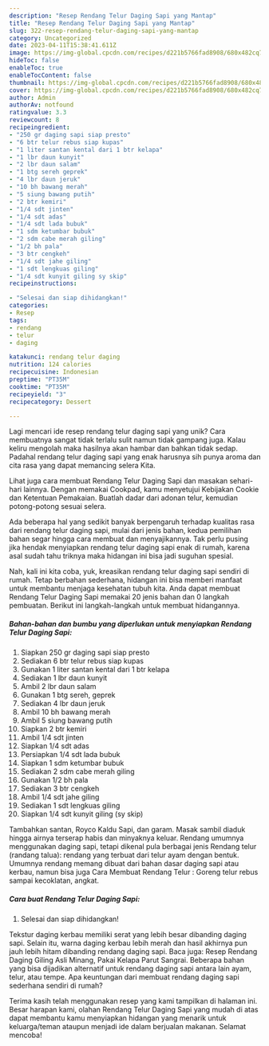```yaml
---
description: "Resep Rendang Telur Daging Sapi yang Mantap"
title: "Resep Rendang Telur Daging Sapi yang Mantap"
slug: 322-resep-rendang-telur-daging-sapi-yang-mantap
category: Uncategorized
date: 2023-04-11T15:38:41.611Z
image: https://img-global.cpcdn.com/recipes/d221b5766fad8908/680x482cq70/rendang-telur-daging-sapi-foto-resep-utama.jpg
hideToc: false
enableToc: true
enableTocContent: false
thumbnail: https://img-global.cpcdn.com/recipes/d221b5766fad8908/680x482cq70/rendang-telur-daging-sapi-foto-resep-utama.jpg
cover: https://img-global.cpcdn.com/recipes/d221b5766fad8908/680x482cq70/rendang-telur-daging-sapi-foto-resep-utama.jpg
author: Admin
authorAv: notfound
ratingvalue: 3.3
reviewcount: 8
recipeingredient:
- "250 gr daging sapi siap presto"
- "6 btr telur rebus siap kupas"
- "1 liter santan kental dari 1 btr kelapa"
- "1 lbr daun kunyit"
- "2 lbr daun salam"
- "1 btg sereh geprek"
- "4 lbr daun jeruk"
- "10 bh bawang merah"
- "5 siung bawang putih"
- "2 btr kemiri"
- "1/4 sdt jinten"
- "1/4 sdt adas"
- "1/4 sdt lada bubuk"
- "1 sdm ketumbar bubuk"
- "2 sdm cabe merah giling"
- "1/2 bh pala"
- "3 btr cengkeh"
- "1/4 sdt jahe giling"
- "1 sdt lengkuas giling"
- "1/4 sdt kunyit giling sy skip"
recipeinstructions:

- "Selesai dan siap dihidangkan!"
categories:
- Resep
tags:
- rendang
- telur
- daging

katakunci: rendang telur daging 
nutrition: 124 calories
recipecuisine: Indonesian
preptime: "PT35M"
cooktime: "PT35M"
recipeyield: "3"
recipecategory: Dessert

---
```





Lagi mencari ide resep rendang telur daging sapi yang unik? Cara membuatnya sangat tidak terlalu sulit namun tidak gampang juga. Kalau keliru mengolah maka hasilnya akan hambar dan bahkan tidak sedap. Padahal rendang telur daging sapi yang enak harusnya sih punya aroma dan cita rasa yang dapat memancing selera Kita.





Lihat juga cara membuat Rendang Telur Daging Sapi dan masakan sehari-hari lainnya. Dengan memakai Cookpad, kamu menyetujui Kebijakan Cookie dan Ketentuan Pemakaian. Buatlah dadar dari adonan telur, kemudian potong-potong sesuai selera.

Ada beberapa hal yang sedikit banyak berpengaruh terhadap kualitas rasa dari rendang telur daging sapi, mulai dari jenis bahan, kedua pemilihan bahan segar hingga cara membuat dan menyajikannya. Tak perlu pusing jika hendak menyiapkan rendang telur daging sapi enak di rumah, karena asal sudah tahu triknya maka hidangan ini bisa jadi suguhan spesial.






Nah, kali ini kita coba, yuk, kreasikan rendang telur daging sapi sendiri di rumah. Tetap berbahan sederhana, hidangan ini bisa memberi manfaat untuk membantu menjaga kesehatan tubuh kita. Anda dapat membuat Rendang Telur Daging Sapi memakai 20 jenis bahan dan 0 langkah pembuatan. Berikut ini langkah-langkah untuk membuat hidangannya.

<!--inarticleads1-->

##### Bahan-bahan dan bumbu yang diperlukan untuk menyiapkan Rendang Telur Daging Sapi:

1. Siapkan 250 gr daging sapi siap presto
1. Sediakan 6 btr telur rebus siap kupas
1. Gunakan 1 liter santan kental dari 1 btr kelapa
1. Sediakan 1 lbr daun kunyit
1. Ambil 2 lbr daun salam
1. Gunakan 1 btg sereh, geprek
1. Sediakan 4 lbr daun jeruk
1. Ambil 10 bh bawang merah
1. Ambil 5 siung bawang putih
1. Siapkan 2 btr kemiri
1. Ambil 1/4 sdt jinten
1. Siapkan 1/4 sdt adas
1. Persiapkan 1/4 sdt lada bubuk
1. Siapkan 1 sdm ketumbar bubuk
1. Sediakan 2 sdm cabe merah giling
1. Gunakan 1/2 bh pala
1. Sediakan 3 btr cengkeh
1. Ambil 1/4 sdt jahe giling
1. Sediakan 1 sdt lengkuas giling
1. Siapkan 1/4 sdt kunyit giling (sy skip)


Tambahkan santan, Royco Kaldu Sapi, dan garam. Masak sambil diaduk hingga airnya terserap habis dan minyaknya keluar. Rendang umumnya menggunakan daging sapi, tetapi dikenal pula berbagai jenis Rendang telur (randang talua): rendang yang terbuat dari telur ayam dengan bentuk. Umumnya rendang memang dibuat dari bahan dasar daging sapi atau kerbau, namun bisa juga Cara Membuat Rendang Telur : Goreng telur rebus sampai kecoklatan, angkat. 

<!--inarticleads2-->

##### Cara buat Rendang Telur Daging Sapi:


1. Selesai dan siap dihidangkan!

Tekstur daging kerbau memiliki serat yang lebih besar dibanding daging sapi. Selain itu, warna daging kerbau lebih merah dan hasil akhirnya pun jauh lebih hitam dibanding rendang daging sapi. Baca juga: Resep Rendang Daging Giling Asli Minang, Pakai Kelapa Parut Sangrai. Beberapa bahan yang bisa dijadikan alternatif untuk rendang daging sapi antara lain ayam, telur, atau tempe. Apa keuntungan dari membuat rendang daging sapi sederhana sendiri di rumah? 

Terima kasih telah menggunakan resep yang kami tampilkan di halaman ini. Besar harapan kami, olahan Rendang Telur Daging Sapi yang mudah di atas dapat membantu kamu menyiapkan hidangan yang menarik untuk keluarga/teman ataupun menjadi ide dalam berjualan makanan. Selamat mencoba!
